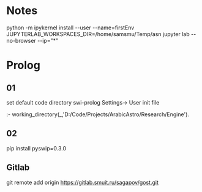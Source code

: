 # Notes

python -m ipykernel install --user --name=firstEnv
 JUPYTERLAB_WORKSPACES_DIR=/home/samsmu/Temp/asn jupyter lab --no-browser --ip="*"

# Prolog
## 01
set default code directory swi-prolog
Settings-> User init file

:- working_directory(_,'D:/Code/Projects/ArabicAstro/Research/Engine').

## 02
pip install pyswip=0.3.0

## Gitlab
 git remote add origin https://gitlab.smuit.ru/sagapov/gost.git
